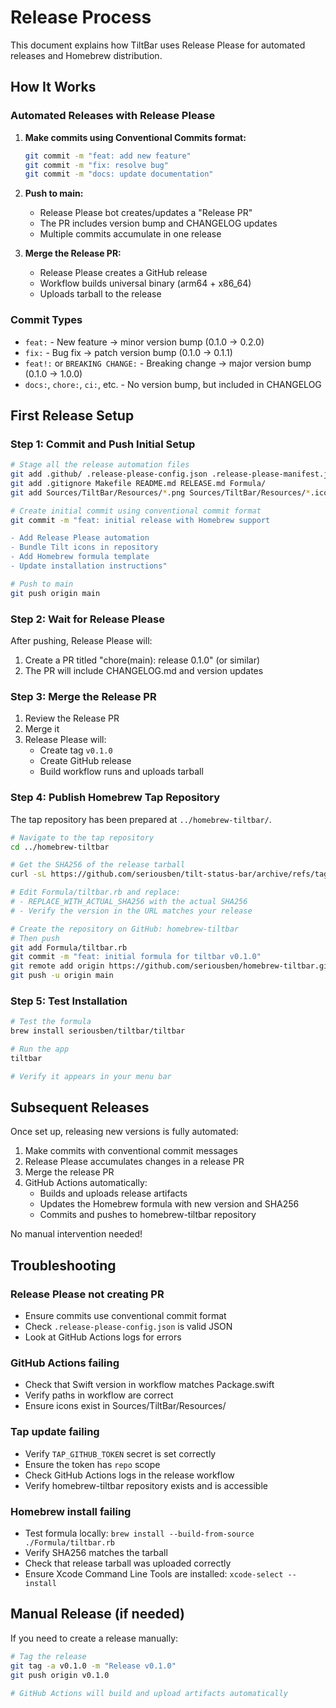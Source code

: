 # Release Process

This document explains how TiltBar uses Release Please for automated releases and Homebrew distribution.

## How It Works

### Automated Releases with Release Please

1. **Make commits using Conventional Commits format:**
   ```bash
   git commit -m "feat: add new feature"
   git commit -m "fix: resolve bug"
   git commit -m "docs: update documentation"
   ```

2. **Push to main:**
   - Release Please bot creates/updates a "Release PR"
   - The PR includes version bump and CHANGELOG updates
   - Multiple commits accumulate in one release

3. **Merge the Release PR:**
   - Release Please creates a GitHub release
   - Workflow builds universal binary (arm64 + x86_64)
   - Uploads tarball to the release

### Commit Types

- `feat:` - New feature → minor version bump (0.1.0 → 0.2.0)
- `fix:` - Bug fix → patch version bump (0.1.0 → 0.1.1)
- `feat!:` or `BREAKING CHANGE:` - Breaking change → major version bump (0.1.0 → 1.0.0)
- `docs:`, `chore:`, `ci:`, etc. - No version bump, but included in CHANGELOG

## First Release Setup

### Step 1: Commit and Push Initial Setup

```bash
# Stage all the release automation files
git add .github/ .release-please-config.json .release-please-manifest.json
git add .gitignore Makefile README.md RELEASE.md Formula/
git add Sources/TiltBar/Resources/*.png Sources/TiltBar/Resources/*.ico

# Create initial commit using conventional commit format
git commit -m "feat: initial release with Homebrew support

- Add Release Please automation
- Bundle Tilt icons in repository
- Add Homebrew formula template
- Update installation instructions"

# Push to main
git push origin main
```

### Step 2: Wait for Release Please

After pushing, Release Please will:
1. Create a PR titled "chore(main): release 0.1.0" (or similar)
2. The PR will include CHANGELOG.md and version updates

### Step 3: Merge the Release PR

1. Review the Release PR
2. Merge it
3. Release Please will:
   - Create tag `v0.1.0`
   - Create GitHub release
   - Build workflow runs and uploads tarball

### Step 4: Publish Homebrew Tap Repository

The tap repository has been prepared at `../homebrew-tiltbar/`.

```bash
# Navigate to the tap repository
cd ../homebrew-tiltbar

# Get the SHA256 of the release tarball
curl -sL https://github.com/seriousben/tilt-status-bar/archive/refs/tags/v0.1.0.tar.gz | shasum -a 256

# Edit Formula/tiltbar.rb and replace:
# - REPLACE_WITH_ACTUAL_SHA256 with the actual SHA256
# - Verify the version in the URL matches your release

# Create the repository on GitHub: homebrew-tiltbar
# Then push
git add Formula/tiltbar.rb
git commit -m "feat: initial formula for tiltbar v0.1.0"
git remote add origin https://github.com/seriousben/homebrew-tiltbar.git
git push -u origin main
```

### Step 5: Test Installation

```bash
# Test the formula
brew install seriousben/tiltbar/tiltbar

# Run the app
tiltbar

# Verify it appears in your menu bar
```

## Subsequent Releases

Once set up, releasing new versions is fully automated:

1. Make commits with conventional commit messages
2. Release Please accumulates changes in a release PR
3. Merge the release PR
4. GitHub Actions automatically:
   - Builds and uploads release artifacts
   - Updates the Homebrew formula with new version and SHA256
   - Commits and pushes to homebrew-tiltbar repository

No manual intervention needed!

## Troubleshooting

### Release Please not creating PR

- Ensure commits use conventional commit format
- Check `.release-please-config.json` is valid JSON
- Look at GitHub Actions logs for errors

### GitHub Actions failing

- Check that Swift version in workflow matches Package.swift
- Verify paths in workflow are correct
- Ensure icons exist in Sources/TiltBar/Resources/

### Tap update failing

- Verify `TAP_GITHUB_TOKEN` secret is set correctly
- Ensure the token has `repo` scope
- Check GitHub Actions logs in the release workflow
- Verify homebrew-tiltbar repository exists and is accessible

### Homebrew install failing

- Test formula locally: `brew install --build-from-source ./Formula/tiltbar.rb`
- Verify SHA256 matches the tarball
- Check that release tarball was uploaded correctly
- Ensure Xcode Command Line Tools are installed: `xcode-select --install`

## Manual Release (if needed)

If you need to create a release manually:

```bash
# Tag the release
git tag -a v0.1.0 -m "Release v0.1.0"
git push origin v0.1.0

# GitHub Actions will build and upload artifacts automatically
```
